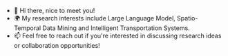 - 👋 Hi there, nice to meet you!  
- 🌍 My research interests include Large Language Model, Spatio-Temporal Data Mining and Intelligent Transportation Systems.
- 📫 Feel free to reach out if you're interested in discussing research ideas or collaboration opportunities!



<!--
## Hi there 👋

**Rinheart/Rinheart** is a ✨ _special_ ✨ repository because its `README.md` (this file) appears on your GitHub profile.

Here are some ideas to get you started:

- 🔭 I’m currently working on ...
- 🌱 I’m currently learning ...
- 👯 I’m looking to collaborate on ...
- 🤔 I’m looking for help with ...
- 💬 Ask me about ...
- 📫 How to reach me: ...
- 😄 Pronouns: ...
- ⚡ Fun fact: ...
-->

